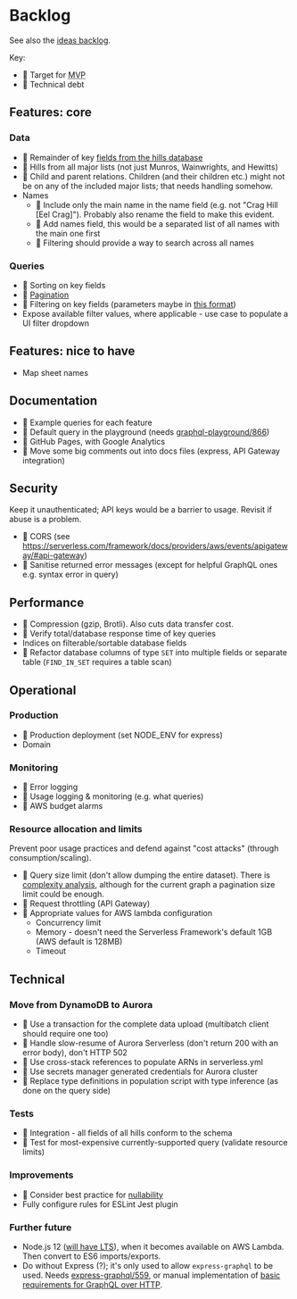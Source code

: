 # Backlog

See also the [ideas backlog](./backlog-ideas.md).

Key:

- 🙏 Target for <abbr title="Minimum Viable Product">MVP</abbr>
- 💩 Technical debt

## Features: core

### Data

- 🙏 Remainder of key [fields from the hills database](fields-hills-database.md)
- 🙏 Hills from all major lists (not just Munros, Wainwrights, and Hewitts)
- 🙏 Child and parent relations. Children (and their children etc.) might not be on any of the included major lists; that needs handling somehow.
- Names
  - 🙏 Include only the main name in the name field (e.g. not "Crag Hill [Eel Crag]"). Probably also rename the field to make this evident.
  - 🙏 Add names field, this would be a separated list of all names with the main one first
  - 🙏 Filtering should provide a way to search across all names

### Queries

- 🙏 Sorting on key fields
- 🙏 [Pagination](https://graphql.org/learn/pagination/)
- 🙏 Filtering on key fields (parameters maybe in [this format](https://www.gatsbyjs.org/docs/graphql-reference/#filter))
- Expose available filter values, where applicable - use case to populate a UI filter dropdown

## Features: nice to have

- Map sheet names

## Documentation

- 🙏 Example queries for each feature
- 🙏 Default query in the playground (needs [graphql-playground/866](https://github.com/prisma/graphql-playground/issues/866))
- 🙏 GitHub Pages, with Google Analytics
- 💩 Move some big comments out into docs files (express, API Gateway integration)

## Security

Keep it unauthenticated; API keys would be a barrier to usage. Revisit if abuse is a problem.

- 🙏 CORS (see https://serverless.com/framework/docs/providers/aws/events/apigateway/#api-gateway)
- 🙏 Sanitise returned error messages (except for helpful GraphQL ones e.g. syntax error in query)

## Performance

- 🙏 Compression (gzip, Brotli). Also cuts data transfer cost.
- 🙏 Verify total/database response time of key queries
- Indices on filterable/sortable database fields
- 💩 Refactor database columns of type `SET` into multiple fields or separate table (`FIND_IN_SET` requires a table scan)

## Operational

### Production

- 🙏 Production deployment (set NODE_ENV for express)
- Domain

### Monitoring

- 🙏 Error logging
- 🙏 Usage logging & monitoring (e.g. what queries)
- 🙏 AWS budget alarms

### Resource allocation and limits

Prevent poor usage practices and defend against "cost attacks" (through consumption/scaling).

- 🙏 Query size limit (don't allow dumping the entire dataset). There is [complexity analysis](https://blog.apollographql.com/securing-your-graphql-api-from-malicious-queries-16130a324a6b), although for the current graph a pagination size limit could be enough.
- 🙏 Request throttling (API Gateway)
- 🙏 Appropriate values for AWS lambda configuration
  - Concurrency limit
  - Memory - doesn't need the Serverless Framework's default 1GB (AWS default is 128MB)
  - Timeout

## Technical

### Move from DynamoDB to Aurora

- 💩 Use a transaction for the complete data upload (multibatch client should require one too)
- 🙏 Handle slow-resume of Aurora Serverless (don't return 200 with an error body), don't HTTP 502
- 💩 Use cross-stack references to populate ARNs in serverless.yml
- 💩 Use secrets manager generated credentials for Aurora cluster
- 💩 Replace type definitions in population script with type inference (as done on the query side)

### Tests

- 🙏 Integration - all fields of all hills conform to the schema
- 🙏 Test for most-expensive currently-supported query (validate resource limits)

### Improvements

- 💩 Consider best practice for [nullability](https://graphql.org/learn/best-practices/#nullability)
- Fully configure rules for ESLint Jest plugin

### Further future

- Node.js 12 ([will have LTS](https://nodejs.org/en/about/releases/)), when it becomes available on AWS Lambda. Then convert to ES6 imports/exports.
- Do without Express (?); it's only used to allow `express-graphql` to be used. Needs [express-graphql/559](https://github.com/graphql/express-graphql/issues/559), or manual implementation of [basic requirements for GraphQL over HTTP](https://graphql.org/learn/serving-over-http/).
